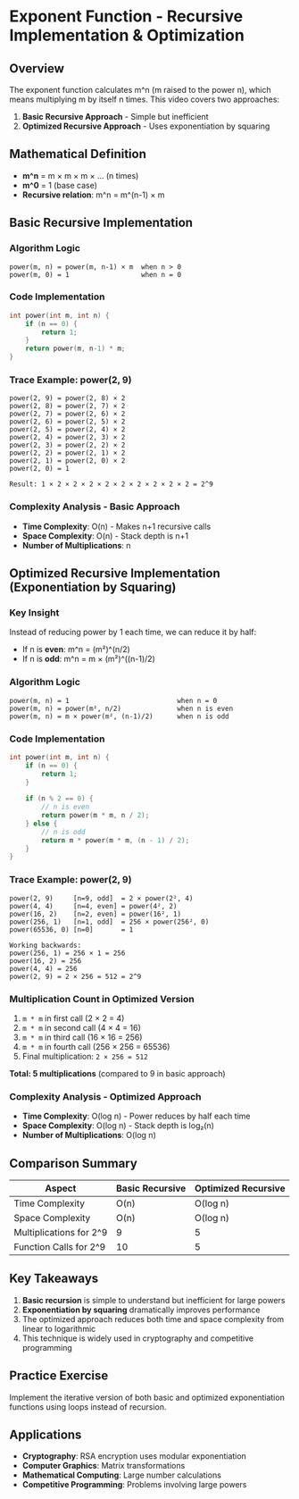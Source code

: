# Exponent Function - Recursive Implementation & Optimization

## Overview
The exponent function calculates m^n (m raised to the power n), which means multiplying m by itself n times. This video covers two approaches:
1. **Basic Recursive Approach** - Simple but inefficient
2. **Optimized Recursive Approach** - Uses exponentiation by squaring

## Mathematical Definition
- **m^n** = m × m × m × ... (n times)
- **m^0** = 1 (base case)
- **Recursive relation**: m^n = m^(n-1) × m

## Basic Recursive Implementation

### Algorithm Logic
```
power(m, n) = power(m, n-1) × m  when n > 0
power(m, 0) = 1                  when n = 0
```

### Code Implementation
```cpp
int power(int m, int n) {
    if (n == 0) {
        return 1;
    }
    return power(m, n-1) * m;
}
```

### Trace Example: power(2, 9)
```
power(2, 9) = power(2, 8) × 2
power(2, 8) = power(2, 7) × 2
power(2, 7) = power(2, 6) × 2
power(2, 6) = power(2, 5) × 2
power(2, 5) = power(2, 4) × 2
power(2, 4) = power(2, 3) × 2
power(2, 3) = power(2, 2) × 2
power(2, 2) = power(2, 1) × 2
power(2, 1) = power(2, 0) × 2
power(2, 0) = 1

Result: 1 × 2 × 2 × 2 × 2 × 2 × 2 × 2 × 2 × 2 = 2^9
```

### Complexity Analysis - Basic Approach
- **Time Complexity**: O(n) - Makes n+1 recursive calls
- **Space Complexity**: O(n) - Stack depth is n+1
- **Number of Multiplications**: n

## Optimized Recursive Implementation (Exponentiation by Squaring)

### Key Insight
Instead of reducing power by 1 each time, we can reduce it by half:
- If n is **even**: m^n = (m²)^(n/2)
- If n is **odd**: m^n = m × (m²)^((n-1)/2)

### Algorithm Logic
```
power(m, n) = 1                           when n = 0
power(m, n) = power(m², n/2)              when n is even
power(m, n) = m × power(m², (n-1)/2)      when n is odd
```

### Code Implementation
```cpp
int power(int m, int n) {
    if (n == 0) {
        return 1;
    }
    
    if (n % 2 == 0) {
        // n is even
        return power(m * m, n / 2);
    } else {
        // n is odd
        return m * power(m * m, (n - 1) / 2);
    }
}
```

### Trace Example: power(2, 9)
```
power(2, 9)     [n=9, odd]  = 2 × power(2², 4)
power(4, 4)     [n=4, even] = power(4², 2)
power(16, 2)    [n=2, even] = power(16², 1)
power(256, 1)   [n=1, odd]  = 256 × power(256², 0)
power(65536, 0) [n=0]       = 1

Working backwards:
power(256, 1) = 256 × 1 = 256
power(16, 2) = 256
power(4, 4) = 256
power(2, 9) = 2 × 256 = 512 = 2^9
```

### Multiplication Count in Optimized Version
1. `m * m` in first call (2 × 2 = 4)
2. `m * m` in second call (4 × 4 = 16) 
3. `m * m` in third call (16 × 16 = 256)
4. `m * m` in fourth call (256 × 256 = 65536)
5. Final multiplication: `2 × 256 = 512`

**Total: 5 multiplications** (compared to 9 in basic approach)

### Complexity Analysis - Optimized Approach
- **Time Complexity**: O(log n) - Power reduces by half each time
- **Space Complexity**: O(log n) - Stack depth is log₂(n)
- **Number of Multiplications**: O(log n)

## Comparison Summary

| Aspect | Basic Recursive | Optimized Recursive |
|--------|----------------|-------------------|
| Time Complexity | O(n) | O(log n) |
| Space Complexity | O(n) | O(log n) |
| Multiplications for 2^9 | 9 | 5 |
| Function Calls for 2^9 | 10 | 5 |

## Key Takeaways
1. **Basic recursion** is simple to understand but inefficient for large powers
2. **Exponentiation by squaring** dramatically improves performance
3. The optimized approach reduces both time and space complexity from linear to logarithmic
4. This technique is widely used in cryptography and competitive programming

## Practice Exercise
Implement the iterative version of both basic and optimized exponentiation functions using loops instead of recursion.

## Applications
- **Cryptography**: RSA encryption uses modular exponentiation
- **Computer Graphics**: Matrix transformations
- **Mathematical Computing**: Large number calculations
- **Competitive Programming**: Problems involving large powers